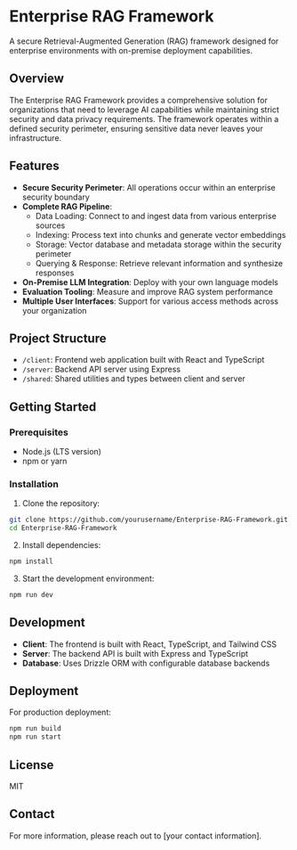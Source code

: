 # Enterprise RAG Framework

A secure Retrieval-Augmented Generation (RAG) framework designed for enterprise environments with on-premise deployment capabilities.

## Overview

The Enterprise RAG Framework provides a comprehensive solution for organizations that need to leverage AI capabilities while maintaining strict security and data privacy requirements. The framework operates within a defined security perimeter, ensuring sensitive data never leaves your infrastructure.

## Features

- **Secure Security Perimeter**: All operations occur within an enterprise security boundary
- **Complete RAG Pipeline**:
  - Data Loading: Connect to and ingest data from various enterprise sources
  - Indexing: Process text into chunks and generate vector embeddings
  - Storage: Vector database and metadata storage within the security perimeter
  - Querying & Response: Retrieve relevant information and synthesize responses
- **On-Premise LLM Integration**: Deploy with your own language models
- **Evaluation Tooling**: Measure and improve RAG system performance
- **Multiple User Interfaces**: Support for various access methods across your organization

## Project Structure

- `/client`: Frontend web application built with React and TypeScript
- `/server`: Backend API server using Express
- `/shared`: Shared utilities and types between client and server

## Getting Started

### Prerequisites

- Node.js (LTS version)
- npm or yarn

### Installation

1. Clone the repository:
```bash
git clone https://github.com/yourusername/Enterprise-RAG-Framework.git
cd Enterprise-RAG-Framework
```

2. Install dependencies:
```bash
npm install
```

3. Start the development environment:
```bash
npm run dev
```

## Development

- **Client**: The frontend is built with React, TypeScript, and Tailwind CSS
- **Server**: The backend API is built with Express and TypeScript
- **Database**: Uses Drizzle ORM with configurable database backends

## Deployment

For production deployment:

```bash
npm run build
npm run start
```

## License

MIT

## Contact

For more information, please reach out to [your contact information]. 
